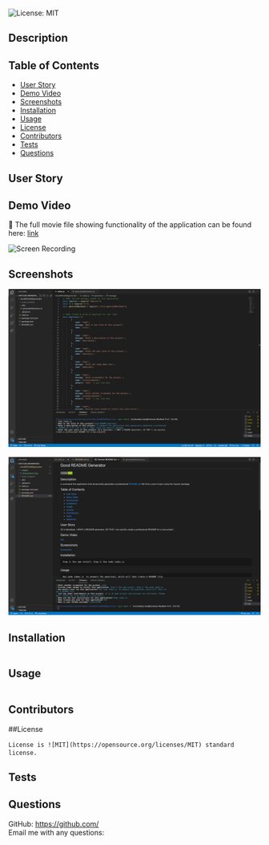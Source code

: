 
  #   <br/>
  ![License: MIT](https://img.shields.io/badge/License-MIT-green.svg)
  
  ## Description
  
  
  ## Table of Contents 
  
  * [User Story](#userstory)
  * [Demo Video](#demovideo)
  * [Screenshots](#screenshots)
  * [Installation](#installation)
  * [Usage](#usage)
  * [License](#license)
  * [Contributors](#contributors)
  * [Tests](#tests)
  * [Questions](#questions)
  
  ## User Story
  
  
  
  ## Demo Video 

  🎥 The full movie file showing functionality of the application can be found here: [link](https://drive.google.com/drive/u/0/my-drive) <br/>

 ![Screen Recording](images/goodreadme.gif)
  
  ## Screenshots
  <img src="images/Screenshot1.png" alt="screenshot" /> <br/> <br/>
  <img src="images/Screenshot2.png" alt="screenshot" />
  
  ## Installation
  ```
  
  ```
  
  ## Usage
  ```
  
  ```  
  ## Contributors
  
  
  ##License
  
    License is ![MIT](https://opensource.org/licenses/MIT) standard license.
    
  
  ## Tests
  
  
  ## Questions
   GitHub: https://github.com/  <br/>
   Email me with any questions: 
   